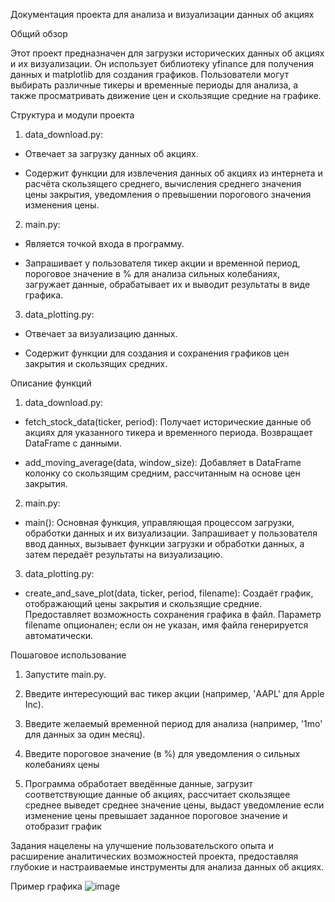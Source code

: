 Документация проекта для анализа и визуализации данных об акциях

Общий обзор

Этот проект предназначен для загрузки исторических данных об акциях и их визуализации. 
Он использует библиотеку yfinance для получения данных и matplotlib для создания графиков. 
Пользователи могут выбирать различные тикеры и временные периоды для анализа, а также просматривать движение цен и скользящие средние на графике.

Структура и модули проекта

1. data_download.py:

- Отвечает за загрузку данных об акциях.

- Содержит функции для извлечения данных об акциях из интернета и расчёта скользящего среднего, вычисления среднего значения цены закрытия, уведомления о превышении порогового значения изменения цены.


2. main.py:

- Является точкой входа в программу.

- Запрашивает у пользователя тикер акции и временной период, пороговое значение в % для анализа сильных колебаниях, загружает данные, обрабатывает их и выводит результаты в виде графика.



3. data_plotting.py:

- Отвечает за визуализацию данных.

- Содержит функции для создания и сохранения графиков цен закрытия и скользящих средних.



Описание функций



1. data_download.py:

- fetch_stock_data(ticker, period): Получает исторические данные об акциях для указанного тикера и временного периода. Возвращает DataFrame с данными.

- add_moving_average(data, window_size): Добавляет в DataFrame колонку со скользящим средним, рассчитанным на основе цен закрытия.



2. main.py:

- main(): Основная функция, управляющая процессом загрузки, обработки данных и их визуализации. Запрашивает у пользователя ввод данных, вызывает функции загрузки и обработки данных, а затем передаёт результаты на визуализацию.



3. data_plotting.py:

- create_and_save_plot(data, ticker, period, filename): Создаёт график, отображающий цены закрытия и скользящие средние. Предоставляет возможность сохранения графика в файл. Параметр filename опционален; если он не указан, имя файла генерируется автоматически.



Пошаговое использование

1. Запустите main.py.

2. Введите интересующий вас тикер акции (например, 'AAPL' для Apple Inc).

3. Введите желаемый временной период для анализа (например, '1mo' для данных за один месяц).

4. Введите пороговое значение (в %) для уведомления о сильных колебаниях цены

5. Программа обработает введённые данные, загрузит соответствующие данные об акциях, рассчитает скользящее среднее выведет среднее значение цены, выдаст уведомление если изменение цены превышает заданное пороговое значение и отобразит график


Задания нацелены на улучшение пользовательского опыта и расширение аналитических возможностей проекта, предоставляя глубокие и настраиваемые инструменты для анализа данных об акциях.

Пример графика
![image](https://github.com/user-attachments/assets/47ffb689-98a7-4cb8-b8bf-47eec46737a2)

